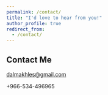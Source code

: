 ```yaml
---
permalink: /contact/
title: "I'd love to hear from you!"
author_profile: true
redirect_from: 
  - /contact/
---
```

## Contact Me

<i class="fas fa-envelope"></i> [dalmakhles@gmail.com](mailto:dalmakhles@gmail.com)

<i class="fas fa-phone"></i> +966-534-496965
